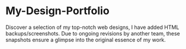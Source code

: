 # My-Design-Portfolio
Discover a selection of my top-notch web designs, I have added HTML backups/screenshots. 
Due to ongoing revisions by another team, these snapshots ensure a glimpse into the original essence of my work.
